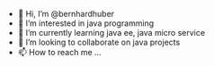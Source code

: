 - 👋 Hi, I’m @bernhardhuber
- 👀 I’m interested in java programming
- 🌱 I’m currently learning java ee, java micro service
- 💞️ I’m looking to collaborate on java projects
- 📫 How to reach me ...

<!---
bernhardhuber/bernhardhuber is a ✨ special ✨ repository because its `README.md` (this file) appears on your GitHub profile.
You can click the Preview link to take a look at your changes.
--->
